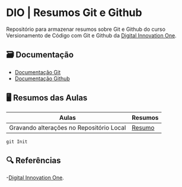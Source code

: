 # DIO | Resumos Git e Github

Repositório para armazenar resumos sobre Git e Github do curso Versionamento de Código com Git e Github da [Digital Innovation One](https://www.dio.me/).

## 🗃️ Documentação
- [Documentação Git](https://git-scm.com/)
- [Documentação Github](https://github.com/)

## 🖥️ Resumos das Aulas

| Aulas | Resumos |
|-------|---------|
| Gravando alterações no Repositório Local | [Resumo]()

```
git Init
```

## 🔍 Referências
-[Digital Innovation One](https://www.dio.me/).
